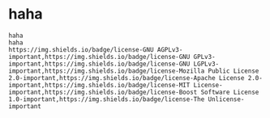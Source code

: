 # haha 
    haha
    haha
    https://img.shields.io/badge/license-GNU AGPLv3-important,https://img.shields.io/badge/license-GNU GPLv3-important,https://img.shields.io/badge/license-GNU LGPLv3-important,https://img.shields.io/badge/license-Mozilla Public License 2.0-important,https://img.shields.io/badge/license-Apache License 2.0-important,https://img.shields.io/badge/license-MIT License-important,https://img.shields.io/badge/license-Boost Software License 1.0-important,https://img.shields.io/badge/license-The Unlicense-important